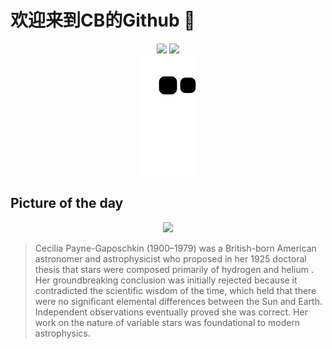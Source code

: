 
# 欢迎来到CB的Github 👋

<div align="center">
  <img height="137px" src="https://github-readme-stats.vercel.app/api?username=SuperCB&show_icons=true&theme=radical" />
  <img height="137px" src="https://github-readme-stats.vercel.app/api/top-langs/?username=SuperCB&hide_title=true&hide_border=true&layout=compact&langs_count=6&text_color=000&icon_color=fff" />
</div>


<div align="center">
    <img src="./contribution-snake/github-contribution-grid-snake.svg" />
</div>



## Picture of the day
<div align="center">
  <img width=400px src="https://upload.wikimedia.org/wikipedia/commons/thumb/2/26/Cecilia_Helena_Payne-Gaposchkin_%281900-1979%29_-_Science_Service.jpg/750px-Cecilia_Helena_Payne-Gaposchkin_%281900-1979%29_-_Science_Service.jpg" />
</div>

>Cecilia Payne-Gaposchkin  (1900–1979) was a British-born American  astronomer  and  astrophysicist  who proposed in her 1925  doctoral  thesis that  stars  were composed primarily of  hydrogen  and  helium . Her groundbreaking conclusion was initially rejected because it contradicted the scientific wisdom of the time, which held that there were no significant elemental differences between the  Sun  and Earth. Independent observations eventually proved she was correct. Her work on the nature of variable stars was foundational to modern astrophysics.


